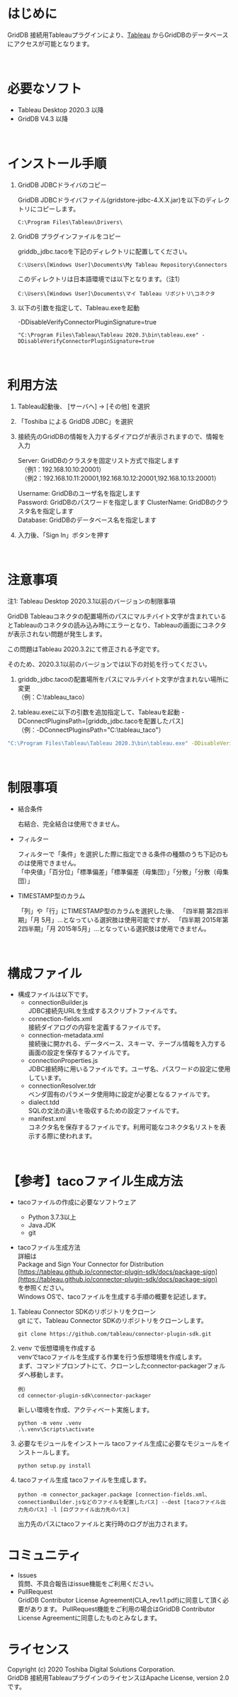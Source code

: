 # はじめに
 
GridDB 接続用Tableauプラグインにより、[Tableau](https://www.tableau.com/why-tableau/what-is-tableau) からGridDBのデータベースにアクセスが可能となります。

<br>
 
# 必要なソフト
 
- Tableau Desktop 2020.3 以降
- GridDB V4.3 以降  

<br>

# インストール手順

1. GridDB JDBCドライバのコピー

   GridDB JDBCドライバファイル(gridstore-jdbc-4.X.X.jar)を以下のディレクトリにコピーします。
   
       C:\Program Files\Tableau\Drivers\

2. GridDB プラグインファイルをコピー  

    griddb_jdbc.tacoを下記のディレクトリに配置してください。

       C:\Users\[Windows User]\Documents\My Tableau Repository\Connectors

    このディレクトリは日本語環境では以下となります。（注1）
    
       C:\Users\[Windows User]\Documents\マイ Tableau リポジトリ\コネクタ

3. 以下の引数を指定して、Tableau.exeを起動
   
     -DDisableVerifyConnectorPluginSignature=true

    
       "C:\Program Files\Tableau\Tableau 2020.3\bin\tableau.exe" -DDisableVerifyConnectorPluginSignature=true


<br>
 
# 利用方法
 
1. Tableau起動後、  [サーバへ] -> [その他] を選択
 
2. 「Toshiba による GridDB JDBC」を選択

3. 接続先のGridDBの情報を入力するダイアログが表示されますので、情報を入力

    Server: GridDBのクラスタを固定リスト方式で指定します  
    　（例1：192.168.10.10:20001）  
    　（例2：192.168.10.11:20001,192.168.10.12:20001,192.168.10.13:20001）  

    Username: GridDBのユーザ名を指定します  
    Password: GridDBのパスワードを指定します
    ClusterName: GridDBのクラスタ名を指定します  
    Database: GridDBのデータベース名を指定します  

4. 入力後、「Sign In」ボタンを押す  
<br>
     
# 注意事項
 
注1: Tableau Desktop 2020.3.1以前のバージョンの制限事項

 GridDB Tableauコネクタの配置場所のパスにマルチバイト文字が含まれているとTableauのコネクタの読み込み時にエラーとなり、Tableauの画面にコネクタが表示されない問題が発生します。  
 
この問題はTableau 2020.3.2にて修正される予定です。
  
そのため、2020.3.1以前のバージョンでは以下の対処を行ってください。
  1. griddb_jdbc.tacoの配置場所をパスにマルチバイト文字が含まれない場所に変更  
     （例：C:\tableau_taco）
     
  2. tableau.exeに以下の引数を追加指定して、Tableauを起動 
     -DConnectPluginsPath=[griddb_jdbc.tacoを配置したパス]  
     （例：-DConnectPluginsPath="C:\tableau_taco"）

```bash
"C:\Program Files\Tableau\Tableau 2020.3\bin\tableau.exe" -DDisableVerifyConnectorPluginSignature=true -DConnectPluginsPath="C:\tableau_plugin"
```
<br>

# 制限事項
 
- 結合条件

  右結合、完全結合は使用できません。

- フィルター

  フィルターで「条件」を選択した際に指定できる条件の種類のうち下記のものは使用できません。  
  「中央値」「百分位」「標準偏差」「標準偏差（母集団）」「分散」「分散（母集団）」
  
- TIMESTAMP型のカラム

  「列」や「行」にTIMESTAMP型のカラムを選択した後、
  「四半期  第2四半期」「月  5月」…となっている選択肢は使用可能ですが、
  「四半期  2015年第2四半期」「月  2015年5月」…となっている選択肢は使用できません。

<br>

# 構成ファイル
- 構成ファイルは以下です。
  - connectionBuilder.js   
     JDBC接続先URLを生成するスクリプトファイルです。
  - connection-fields.xml   
     接続ダイアログの内容を定義するファイルです。
  - connection-metadata.xml   
     接続後に開かれる、データベース、スキーマ、テーブル情報を入力する画面の設定を保存するファイルです。
  - connectionProperties.js   
     JDBC接続時に用いるファイルです。ユーザ名、パスワードの設定に使用しています。
  - connectionResolver.tdr   
     ベンダ固有のパラメータ使用時に設定が必要となるファイルです。
  - dialect.tdd   
     SQLの文法の違いを吸収するための設定ファイルです。
  - manifest.xml   
     コネクタ名を保存するファイルです。利用可能なコネクタ名リストを表示する際に使われます。

<br>
   

# 【参考】tacoファイル生成方法
- tacoファイルの作成に必要なソフトウェア
  - Python 3.7.3以上
  - Java JDK
  - git

- tacoファイル生成方法   
詳細は   
Package and Sign Your Connector for Distribution   
[https://tableau.github.io/connector-plugin-sdk/docs/package-sign](https://tableau.github.io/connector-plugin-sdk/docs/package-sign)   
を参照ください。   
Windows OSで、tacoファイルを生成する手順の概要を記述します。

1. Tableau Connector SDKのリポジトリをクローン   
    git にて、Tableau Connector SDKのリポジトリをクローンします。
    ```
    git clone https://github.com/tableau/connector-plugin-sdk.git
    ```

2.  venv で仮想環境を作成する   
    venvでtacoファイルを生成する作業を行う仮想環境を作成します。  
    まず、コマンドプロンプトにて、クローンしたconnector-packagerフォルダへ移動します。
    ```
    例）
    cd connector-plugin-sdk\connector-packager
    ```
    
    新しい環境を作成、アクティベート実施します。
    ```
    python -m venv .venv
    .\.venv\Scripts\activate 
    ```

3. 必要なモジュールをインストール
    tacoファイル生成に必要なモジュールをインストールします。
    ```
    python setup.py install
    ```

4. tacoファイル生成
    tacoファイルを生成します。
    ```
   python -m connector_packager.package [connection-fields.xml、connectionBuilder.jsなどのファイルを配置したパス] --dest [tacoファイル出力先のパス] -l [ログファイル出力先のパス]
    ```
    出力先のパスにtacoファイルと実行時のログが出力されます。


# コミュニティ
  * Issues  
    質問、不具合報告はissue機能をご利用ください。
  * PullRequest  
    GridDB Contributor License Agreement(CLA_rev1.1.pdf)に同意して頂く必要があります。
    PullRequest機能をご利用の場合はGridDB Contributor License Agreementに同意したものとみなします。

# ライセンス
  Copyright (c) 2020 Toshiba Digital Solutions Corporation.  
  GridDB 接続用TableauプラグインのライセンスはApache License, version 2.0です。  

